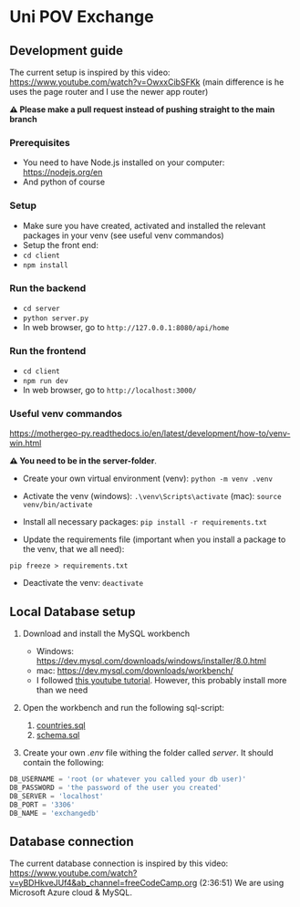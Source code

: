 # Uni POV Exchange

## Development guide

The current setup is inspired by this video: https://www.youtube.com/watch?v=OwxxCibSFKk
(main difference is he uses the page router and I use the newer app router)

**⚠️ Please make a pull request instead of pushing straight to the main branch**

### Prerequisites

- You need to have Node.js installed on your computer: https://nodejs.org/en
- And python of course

### Setup

- Make sure you have created, activated and installed the relevant packages in your venv (see useful venv commandos)
- Setup the front end:
- `cd client`
- `npm install`

### Run the backend

- `cd server`
- `python server.py`
- In web browser, go to  `http://127.0.0.1:8080/api/home`

### Run the frontend

- `cd client`
- `npm run dev`
- In web browser, go to `http://localhost:3000/`

### Useful venv commandos

https://mothergeo-py.readthedocs.io/en/latest/development/how-to/venv-win.html

**⚠️ You need to be in the server-folder**.

- Create your own virtual environment (venv):
`python -m venv .venv`

- Activate the venv (windows):
`.\venv\Scripts\activate`
(mac):
`source venv/bin/activate`

- Install all necessary packages:
`pip install -r requirements.txt`

- Update the requirements file (important when you install a package to the venv, that we all need):

`pip freeze > requirements.txt`

- Deactivate the venv:
`deactivate`

## Local Database setup

1. Download and install the MySQL workbench

    - Windows: https://dev.mysql.com/downloads/windows/installer/8.0.html
    - mac: https://dev.mysql.com/downloads/workbench/
    - I followed [this youtube tutorial](https://www.youtube.com/watch?v=wgRwITQHszU). However, this probably install more than we need

2. Open the workbench and run the following sql-script:
   1. [countries.sql](server/database_schemas/countries.sql)
   2. [schema.sql](server/database_schemas/schema.sql)

3. Create your own *.env* file withing the folder called *server*. It should contain the following:

```python
DB_USERNAME = 'root (or whatever you called your db user)'
DB_PASSWORD = 'the password of the user you created'
DB_SERVER = 'localhost'
DB_PORT = '3306'
DB_NAME = 'exchangedb'
```

## Database connection
The current database connection is inspired by this video: https://www.youtube.com/watch?v=yBDHkveJUf4&ab_channel=freeCodeCamp.org (2:36:51)
We are using Microsoft Azure cloud & MySQL. 
